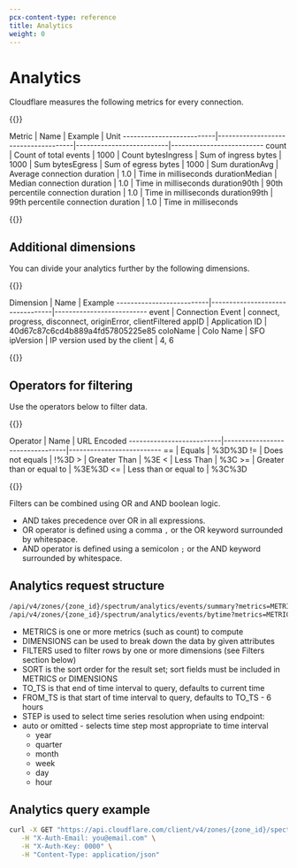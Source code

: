 ```yaml
---
pcx-content-type: reference
title: Analytics
weight: 0
---
```


# Analytics

Cloudflare measures the following metrics for every connection.

{{<table-wrap>}}

Metric                    | Name                                | Example                  | Unit
\--------------------------|-------------------------------------|--------------------------|--------------------------
count                     | Count of total events               | 1000                     | Count
bytesIngress              | Sum of ingress bytes                | 1000                     | Sum
bytesEgress               | Sum of egress bytes                 | 1000                     | Sum
durationAvg               | Average connection duration         | 1.0                      | Time in milliseconds
durationMedian            | Median connection duration          | 1.0                      | Time in milliseconds
duration90th              | 90th percentile connection duration | 1.0                      | Time in milliseconds
duration99th              | 99th percentile connection duration | 1.0                      | Time in milliseconds

{{</table-wrap>}}

## Additional dimensions

You can divide your analytics further by the following dimensions.

{{<table-wrap>}}

Dimension                 | Name                            | Example
\--------------------------|---------------------------------|--------------------------
event                     | Connection Event                | connect, progress, disconnect, originError, clientFiltered
appID                     | Application ID                  | 40d67c87c6cd4b889a4fd57805225e85
coloName                  | Colo Name                       | SFO
ipVersion                 | IP version used by the client   | 4, 6

{{</table-wrap>}}

## Operators for filtering

Use the operators below to filter data.

{{<table-wrap>}}

Operator                  | Name                            | URL Encoded
\--------------------------|---------------------------------|--------------------------
\==                        | Equals                          | %3D%3D
!=                        | Does not equals                 | !%3D
\>                        | Greater Than                    | %3E
<                         | Less Than                       | %3C
\>=                       | Greater than or equal to        | %3E%3D
<=                        | Less than or equal to           | %3C%3D

{{</table-wrap>}}

Filters can be combined using OR and AND boolean logic.

*   AND takes precedence over OR in all expressions.
*   OR operator is defined using a comma `,` or the OR keyword surrounded by whitespace.
*   AND operator is defined using a semicolon `;` or the AND keyword surrounded by whitespace.

## Analytics request structure

```txt
/api/v4/zones/{zone_id}/spectrum/analytics/events/summary?metrics=METRICS&dimensions=DIMENSIONS&filters=FILTERS&since=FROM_TS&sort=SORT&until=TO_TS&limit=LIMIT
/api/v4/zones/{zone_id}/spectrum/analytics/events/bytime?metrics=METRICS&dimensions=DIMENSIONS&filters=FILTERS&since=FROM_TS&sort=SORT&until=TO_TS&limit=LIMIT
```

*   METRICS is one or more metrics (such as count) to compute
*   DIMENSIONS can be used to break down the data by given attributes
*   FILTERS used to filter rows by one or more dimensions (see Filters section below)
*   SORT is the sort order for the result set; sort fields must be included in METRICS or DIMENSIONS
*   TO\_TS is that end of time interval to query, defaults to current time
*   FROM\_TS is that start of time interval to query, defaults to TO\_TS - 6 hours
*   STEP is used to select time series resolution when using endpoint:
*   auto or omitted - selects time step most appropriate to time interval
    *   year
    *   quarter
    *   month
    *   week
    *   day
    *   hour

## Analytics query example

```bash
curl -X GET "https://api.cloudflare.com/client/v4/zones/{zone_id}/spectrum/analytics/events/summary?metrics=count&dimensions=event,appID&since=2018-01-01T16:57:00Z" \
   -H "X-Auth-Email: you@email.com" \
   -H "X-Auth-Key: 0000" \
   -H "Content-Type: application/json"
```
